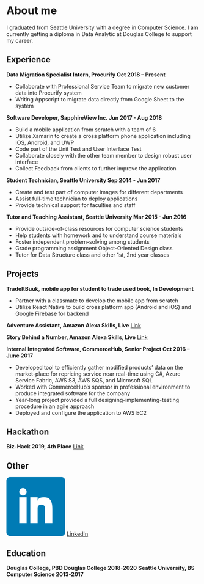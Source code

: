 # About me

I graduated from Seattle University with a degree in Computer Science. I am currently getting a diploma in Data Analytic at Douglas College to support my career.

## Experience

**Data Migration Specialist Intern, Procurify Oct 2018 – Present**
- Collaborate with Professional Service Team to migrate new customer data into Procurify system
- Writing Appscript to migrate data directly from Google Sheet to the system

**Software Developer, SapphireView Inc. Jun 2017 - Aug 2018**
- Build a mobile application from scratch with a team of 6
- Utilize Xamarin to create a cross platform phone application including IOS, Android, and UWP
- Code part of the Unit Test and User Interface Test 
- Collaborate closely with the other team member to design robust user interface
- Collect Feedback from clients to further improve the application

**Student Technician, Seattle University Sep 2014 - Jun 2017**
- Create and test part of computer images for different departments
- Assist full-time technician to deploy applications
- Provide technical support for faculties and staff

**Tutor and Teaching Assistant, Seattle University Mar 2015 - Jun 2016**
- Provide outside-of-class resources for computer science students
- Help students with homework and to understand course materials
- Foster independent problem-solving among students 
- Grade programming assignment Object-Oriented Design class
- Tutor for Data Structure class and other 1st, 2nd year classes

## Projects

**TradeItBuuk, mobile app for student to trade used book, In Development**
-	Partner with a classmate to develop the mobile app from scratch
-	Utilize React Native to build cross platform app (Android and iOS) and Google Firebase for backend

**Adventure Assistant, Amazon Alexa Skills, Live**
[Link](https://www.amazon.com/gp/product/B07J3YC2JL?ie=UTF8&ref-suffix=ss_rw)

**Story Behind a Number, Amazon Alexa Skills, Live**
[Link](https://www.amazon.com/gp/product/B07KB3MRYX?ie=UTF8&ref-suffix=ss_rw)

**Internal Integrated Software, CommerceHub, Senior Project Oct 2016 – June 2017**
-	Developed tool to efficiently gather modified products’ data on the market-place for repricing service near real-time using C#, Azure Service Fabric, AWS S3, AWS SQS, and Microsoft SQL
-	Worked with CommerceHub’s sponsor in professional environment to produce integrated software for the company
-	Year-long project provided a full designing-implementing-testing procedure in an agile approach
-	Deployed and configure the application to AWS EC2

## Hackathon

**Biz-Hack 2019, 4th Place** [Link](https://www.facebook.com/bizhacks.ca/)

## Other
![Image](https://github.com/stevennhnk113/Steven-Nguyen/blob/master/LinkedInIcon.png) [LinkedIn](https://www.linkedin.com/in/nguyen-nguyen-steven/)

## Education

**Douglas College, PBD Douglas College 2018-2020**
**Seattle University, BS Computer Science 2013-2017**
